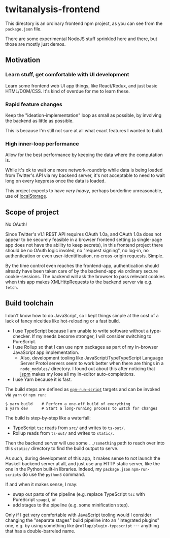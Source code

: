 twitanalysis-frontend
=====================

This directory is an ordinary frontend npm project, as you can see from the 
`package.json` file.

There are some experimental NodeJS stuff sprinkled here and there, but those
are mostly just demos.

## Motivation

### Learn stuff, get comfortable with UI development

Learn some frontend web UI app things, like React/Redux, and just basic 
HTML/DOM/CSS. It's kind of overdue for me to learn these.

### Rapid feature changes

Keep the "ideation-implementation" loop as small as possible, by involving the 
backend as little as possible.

This is because I'm still not sure at all what exact features I wanted to build.

### High inner-loop performance

Allow for the best performance by keeping the data where the computation is.

While it's ok to wait one more network-roundtrip while data is being loaded from 
Twitter's API via my backend server, it's not acceptable to need to wait long on 
every keypress once the data is loaded.

This project expects to have _very heavy_, perhaps borderline unreasonable, use 
of [localStorage][localStorage].

[localStorage]: https://developer.mozilla.org/en-US/docs/Web/API/Window/localStorage

## Scope of project

No OAuth!

Since Twitter's v1.1 REST API requires OAuth 1.0a, and OAuth 1.0a does not 
appear to be securely feasible in a browser frontend setting (a single-page app 
does not have the ability to keep secrets), in this frontend project there 
should be no OAuth logic involed, no "request signing", no log-in, no 
authentication or even user-identification, no cross-origin requests. Simple.

By the time control even reaches the frontend-app, authentication should already 
have been taken care of by the backend-app via ordinary secure cookie-sessions.
The backend will ask the browser to pass relevant cookies when this app makes 
XMLHttpRequests to the backend server via e.g. `fetch`.

## Build toolchain

I don't know how to do JavaScript, so I kept things simple at the cost of a
lack of fancy niceities like hot-reloading or a fast build.

- I use TypeScript because I am unable to write software without a type-checker.
  If my needs become stronger, I will consider switching to PureScript.
- I use Rollup so that I can use npm packages as part of my in-browser 
    JavaScript app implementation.
  - Also, development tooling like JavaScript/TypeTypeScript Language Server 
    Protol servers seem to work better when there are things in a 
    `node_modules/` directory.  I found out about this after noticing that 
    [jspm](https://jspm.org/) makes my lose all my in-editor auto-completions.
- I use Yarn because it is fast.

The build steps are defined as 
[`npm-run-script`](https://docs.npmjs.com/cli/run-script) targets and can be 
invoked via `yarn` or `npm run`:

    $ yarn build    # Perform a one-off build of everything
    $ yarn dev      # Start a long-running process to watch for changes

The build is step-by-step like a waterfall:

- TypeScript `tsc` reads from `src/` and writes to `ts-out/`.
- Rollup reads from `ts-out/` and writes to `static/`.

Then the backend server will use some `../something` path to reach over into 
this `static/` directory to find the build output to serve.

As such, during development of this app, it makes sense to not launch the 
Haskell backend server at all, and just use any HTTP static server, like the
one in the Python built-in libraries. Indeed, my `package.json` 
`npm-run-scripts` do use the `python3` command.

If and when it makes sense, I may:

- swap out parts of the pipeline (e.g. replace TypeScript `tsc` with PureScript `spago`), or
- add stages to the pipeline (e.g. some minification step).

Only if I get very comfortable with JavaScript tooling would I consider changing 
the "separate stages" build pipeline into an "integrated plugins" one, e.g. by 
using something like `@rollup/plugin-typescript` --- anything that has a 
double-barreled name.
